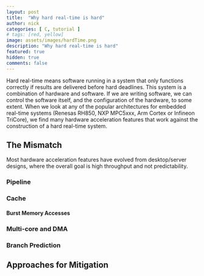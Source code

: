 ```yaml
---
layout: post
title:  "Why hard real-time is hard"
author: nick
categories: [ C, tutorial ]
# tags: [red, yellow]
image: assets/images/hardTime.png
description: "Why hard real-time is hard"
featured: true
hidden: true
comments: false
---
```


Hard real-time means software running in a system that only functions correctly
if results are delivered before hard deadlines. This system is a combination of
hardware and software. If we are writing software, we can control the software
itself, and the configuration of the hardware, to some extent. When we look at any
of the popular architectures for embedded real-time systems
(Renesas RH850, NXP MPC5xxx, Arm Cortex or Infineon TriCore), we find many hardware
acceleration features that work against the construction of a hard real-time system.

## The Mismatch

Most hardware acceleration features have evolved from desktop/server designs, where
the overall goal is high throughput and not predictability.

### Pipeline

### Cache

#### Burst Memory Accesses

### Multi-core and DMA

### Branch Prediction

## Approaches for Mitigation